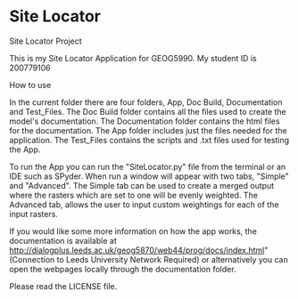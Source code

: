 # Site Locator
Site Locator Project

This is my Site Locator Application for GEOG5990. My student ID is 200779106

How to use

In the current folder there are four folders, App, Doc Build, Documentation and Test_Files. 
The Doc Build folder contains all the files used to create the model's
documentation. The Documentation folder contains the html files for the documentation.
The App folder includes just the files needed for the application. The Test_Files contains 
the scripts and .txt files used for testing the App.

To run the App you can run the "SiteLocator.py" file from the terminal or an IDE such as 
SPyder. When run a window will appear with two tabs, "Simple" and "Advanced". The Simple tab
can be used to create a merged output where the rasters which are set to one will be evenly 
weighted. The Advanced tab, allows the user to input custom weightings for each of the input 
rasters.

If you would like some more information on how the app works, the
documentation is available at http://dialogplus.leeds.ac.uk/geog5870/web44/prog/docs/index.html" 
(Connection to Leeds University Network Required) or alternatively you can open the webpages 
locally through the documentation folder.

Please read the LICENSE file.